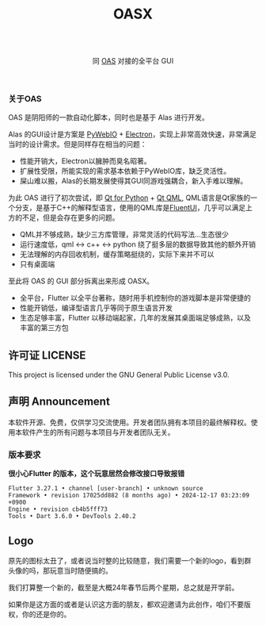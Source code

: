 
<div align="center">
<br><br>

# OASX

<br>

<br>

同 [OAS](https://github.com/runhey/OnmyojiAutoScript) 对接的全平台 GUI

</br>
</div>

### 关于OAS

OAS 是阴阳师的一款自动化脚本，同时也是基于 Alas 进行开发。

Alas 的GUI设计是方案是 [PyWebIO](https://github.com/pywebio/PyWebIO) + [Electron](https://www.electronjs.org/)，实现上非常高效快速，非常满足当时的设计需求。但是同样存在相当的问题：

- 性能开销大，Electron以臃肿而臭名昭著。
- 扩展性受限，所能实现的需求基本依赖于PyWebIO库，缺乏灵活性。
- 屎山难以搬，Alas的长期发展使得其GUI同游戏强耦合，新入手难以理解。

为此 OAS 进行了初次尝试，即 [Qt for Python](https://wiki.qt.io/Qt_for_Python) + [Qt QML](https://doc.qt.io/qt-6/qtqml-index.html), QML语言是Qt家族的一个分支，是基于C++的解释型语言，使用的QML库是[FluentUI](https://github.com/zhuzichu520/FluentUI)，几乎可以满足上方的不足，但是会存在更多的问题。

- QML并不够成熟，缺少三方库管理，非常灵活的代码写法...生态很少
- 运行速度低，qml <-> c++ <-> python 绕了挺多层的数据导致其他的额外开销
- 无法理解的内存回收机制，缓存策略挺绕的，实际下来并不可以
- 只有桌面端

至此将 OAS 的 GUI 部分拆离出来形成 OASX。

- 全平台，Flutter 以全平台著称，随时用手机控制你的游戏脚本是非常便捷的
- 性能开销低，编译型语言几乎等同于原生语言开发
- 生态足够丰富，Flutter 以移动端起家，几年的发展其桌面端足够成熟，以及丰富的第三方包




## 许可证 LICENSE

This project is licensed under the GNU General Public License v3.0.

## 声明 Announcement
本软件开源、免费，仅供学习交流使用。开发者团队拥有本项目的最终解释权。使用本软件产生的所有问题与本项目与开发者团队无关。



### 版本要求

**很小心Flutter 的版本，这个玩意居然会修改接口导致报错**


```
Flutter 3.27.1 • channel [user-branch] • unknown source
Framework • revision 17025dd882 (8 months ago) • 2024-12-17 03:23:09 +0900
Engine • revision cb4b5fff73
Tools • Dart 3.6.0 • DevTools 2.40.2
```


## Logo

原先的图标太丑了，或者说当时整的比较随意，我们需要一个新的logo，看到群头像的吗，那玩意当时随便搞的。

我们打算整一个新的，截至是大概24年春节后两个星期，总之就是开学前。

如果你是这方面的或者是认识这方面的朋友，都欢迎邀请为此创作，咱们不要版权，你的还是你的。


